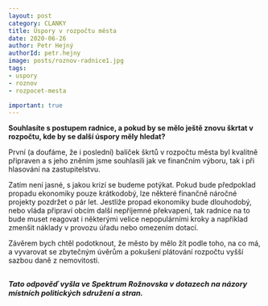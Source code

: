 ```yaml
---
layout: post
category: CLANKY
title: Úspory v rozpočtu města
date: 2020-06-26
author: Petr Hejný
authorId: petr.hejny
image: posts/roznov-radnice1.jpg  
tags: 
- uspory
- roznov 
- rozpocet-mesta

important: true
---
```

**Souhlasíte s postupem radnice, a pokud by se mělo ještě znovu škrtat v rozpočtu, kde by se další úspory měly hledat?**

První (a doufáme, že i poslední) balíček škrtů v rozpočtu města byl kvalitně připraven a s jeho zněním jsme souhlasili jak ve finančním výboru, tak i při hlasování na zastupitelstvu.

Zatím není jasné, s jakou krizí se budeme potýkat. Pokud bude předpoklad propadu ekonomiky pouze krátkodobý, lze některé finančně náročné projekty pozdržet o pár let. Jestliže propad ekonomiky bude dlouhodobý, nebo vláda připraví obcím další nepříjemné překvapení, tak radnice na to bude muset reagovat i některými velice nepopulárními kroky a například zmenšit náklady v provozu úřadu nebo omezením dotací. 

Závěrem bych chtěl podotknout, že město by mělo žít podle toho, na co má, a vyvarovat se zbytečným úvěrům a pokušení plátování rozpočtu vyšší sazbou daně z nemovitosti.

<small><small><i>Tato odpověď vyšla ve Spektrum Rožnovska v dotazech na názory místních politických sdružení a stran.</i></small></small>
---
